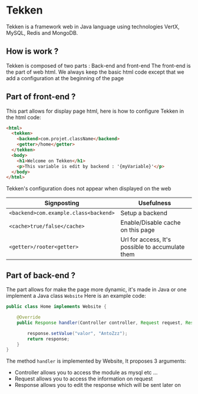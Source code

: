# Tekken

Tekken is a framework web in Java language using technologies VertX, MySQL, Redis and MongoDB.   

## How is work ?

Tekken is composed of two parts : Back-end and front-end
The front-end is the part of web html. We always keep the basic html code except that we add a configuration at the beginning of the page 

## Part of front-end ?

This part allows for display page html, here is how to configure Tekken in the html code:
```html
<html>
  <tekken>
    <backend>com.projet.className</backend>
    <getter>/home</getter>
  </tekken>
  <body>
    <h1>Welcome on Tekken</h1>
    <p>This variable is edit by backend : '{myVariable}'</p>
  </body>
</html>
```
Tekken's configuration does not appear when displayed on the web

Signposting                                       |Usefulness
--------------------------------------------------|------
```<backend>com.example.class<backend>```         | Setup a backend
```<cache>true/false</cache>```                   | Enable/Disable cache on this page
```<getter>/rooter<getter>```                     | Url for access, It's possible to accumulate them


## Part of back-end ?
The part allows for make the page more dynamic, it's made in Java or one implement a Java class ```Website```
Here is an example code:
```java
public class Home implements Website {

    @Override
    public Response handler(Controller controller, Request request, Response response) {

        response.setValue("valor", "AntoZzz");
        return response;
    }
}
```
The method ```handler``` is implemented by Website, It proposes 3 arguments:
 - Controller allows you to access the module as mysql etc ...
 - Request allows you to access the information on request
 - Response allows you to edit the response which will be sent later on

